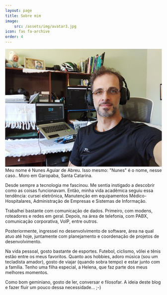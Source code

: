 ```yaml
---
layout: page
title: Sobre mim
image: 
    src: /assets/img/avatar3.jpg
icon: fas fa-archive
order: 4
---
```

![](/assets/img/avatar3.jpg)
Meu nome é Nunes Aguiar de Abreu. Isso mesmo: "Nunes" é o nome, nesse caso.. 
Moro em Garopaba, Santa Catarina.

Desde sempre a tecnologia me fascinou. Me sentia instigado a descobrir como as coisas funcionavam. Então, minha vida acadêmica seguiu essa tendência: cursei eletrônica, Manutenção em equipamentos Médico-Hospitalares, Administração de Empresas e Sistemas de Informação.

Trabalhei bastante com comunicação de dados. Primeiro, com modens, roteadores e redes em geral. Depois, na área de telefonia, com PABX, comunicação corporativa, VoIP, entre outros.

Posteriormente, ingressei no desenvolvimento de software, área na qual atuo até hoje, juntamente com planejamento e coordenação de projetos de desenvolvimento.

Na vida pessoal, gosto bastante de esportes. Futebol, ciclismo, vôlei e tênis estão entre os meus favoritos. 
Quanto aos hobbies, adoro música (sou um tecladista amador), gosto de viajar (quando sobra tempo) e estar junto com a família. 
Tenho uma filha especial, a Helena, que faz parte dos meus melhores momentos.

Como bom geminiano, gosto de ler, conversar e filosofar. A ideia deste blog e fazer fluir um pouco dessa necessidade... ;-)
